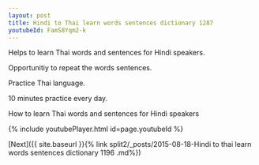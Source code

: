 ```yaml
---
layout: post
title: Hindi to Thai learn words sentences dictionary 1287 
youtubeId: FamS8Yqm2-k
---
```

 
 
Helps to learn Thai words and sentences for Hindi speakers.

Opportunitiy to repeat the words sentences. 

Practice Thai language. 
 
10 minutes practice every day. 
 
How to learn Thai words and sentences for Hindi speakers 
 
{% include youtubePlayer.html id=page.youtubeId %}
 
 
[Next]({{ site.baseurl }}{% link  split2/_posts/2015-08-18-Hindi to thai learn words sentences dictionary 1196 .md%})
 
